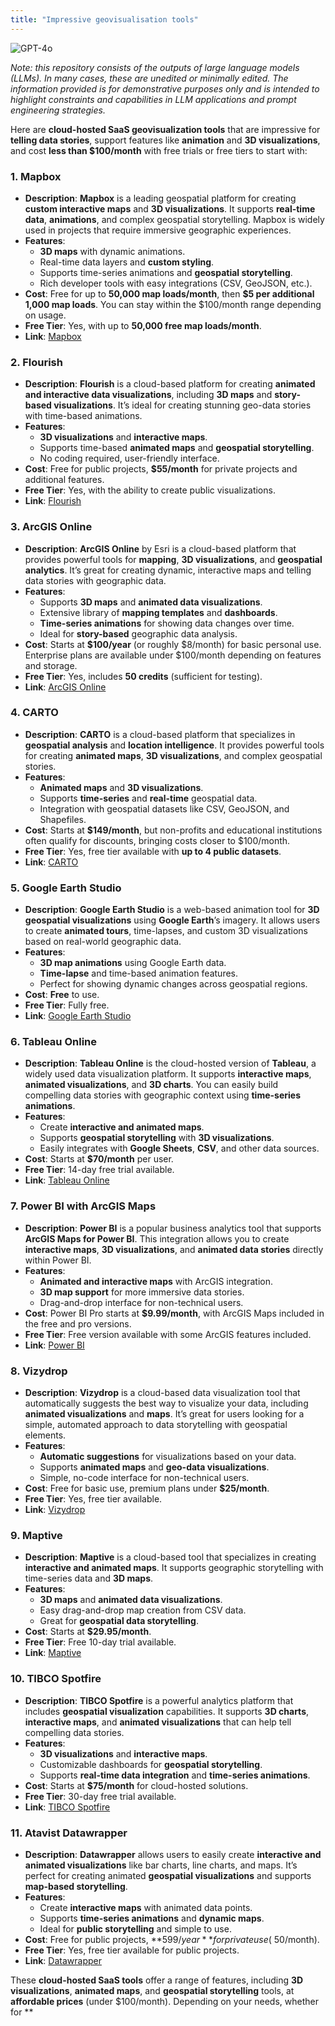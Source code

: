 ```yaml
---
title: "Impressive geovisualisation tools"
---
```

![GPT-4o](https://img.shields.io/badge/GPT--4o-3333FF?style=for-the-badge&logo=openai&logoColor=white)



*Note: this repository consists of the outputs of large language models (LLMs). In many cases, these are unedited or minimally edited. The information provided is for demonstrative purposes only and is intended to highlight constraints and capabilities in LLM applications and prompt engineering strategies.*


Here are **cloud-hosted SaaS geovisualization tools** that are impressive for **telling data stories**, support features like **animation** and **3D visualizations**, and cost **less than $100/month** with free trials or free tiers to start with:

### 1. **Mapbox**
   - **Description**: **Mapbox** is a leading geospatial platform for creating **custom interactive maps** and **3D visualizations**. It supports **real-time data**, **animations**, and complex geospatial storytelling. Mapbox is widely used in projects that require immersive geographic experiences.
   - **Features**:
     - **3D maps** with dynamic animations.
     - Real-time data layers and **custom styling**.
     - Supports time-series animations and **geospatial storytelling**.
     - Rich developer tools with easy integrations (CSV, GeoJSON, etc.).
   - **Cost**: Free for up to **50,000 map loads/month**, then **$5 per additional 1,000 map loads**. You can stay within the $100/month range depending on usage.
   - **Free Tier**: Yes, with up to **50,000 free map loads/month**.
   - **Link**: [Mapbox](https://www.mapbox.com/)

### 2. **Flourish**
   - **Description**: **Flourish** is a cloud-based platform for creating **animated and interactive data visualizations**, including **3D maps** and **story-based visualizations**. It’s ideal for creating stunning geo-data stories with time-based animations.
   - **Features**:
     - **3D visualizations** and **interactive maps**.
     - Supports time-based **animated maps** and **geospatial storytelling**.
     - No coding required, user-friendly interface.
   - **Cost**: Free for public projects, **$55/month** for private projects and additional features.
   - **Free Tier**: Yes, with the ability to create public visualizations.
   - **Link**: [Flourish](https://flourish.studio/)

### 3. **ArcGIS Online**
   - **Description**: **ArcGIS Online** by Esri is a cloud-based platform that provides powerful tools for **mapping**, **3D visualizations**, and **geospatial analytics**. It’s great for creating dynamic, interactive maps and telling data stories with geographic data.
   - **Features**:
     - Supports **3D maps** and **animated data visualizations**.
     - Extensive library of **mapping templates** and **dashboards**.
     - **Time-series animations** for showing data changes over time.
     - Ideal for **story-based** geographic data analysis.
   - **Cost**: Starts at **$100/year** (or roughly $8/month) for basic personal use. Enterprise plans are available under $100/month depending on features and storage.
   - **Free Tier**: Yes, includes **50 credits** (sufficient for testing).
   - **Link**: [ArcGIS Online](https://www.arcgis.com/)

### 4. **CARTO**
   - **Description**: **CARTO** is a cloud-based platform that specializes in **geospatial analysis** and **location intelligence**. It provides powerful tools for creating **animated maps**, **3D visualizations**, and complex geospatial stories.
   - **Features**:
     - **Animated maps** and **3D visualizations**.
     - Supports **time-series** and **real-time** geospatial data.
     - Integration with geospatial datasets like CSV, GeoJSON, and Shapefiles.
   - **Cost**: Starts at **$149/month**, but non-profits and educational institutions often qualify for discounts, bringing costs closer to $100/month.
   - **Free Tier**: Yes, free tier available with **up to 4 public datasets**.
   - **Link**: [CARTO](https://carto.com/)

### 5. **Google Earth Studio**
   - **Description**: **Google Earth Studio** is a web-based animation tool for **3D geospatial visualizations** using **Google Earth**’s imagery. It allows users to create **animated tours**, time-lapses, and custom 3D visualizations based on real-world geographic data.
   - **Features**:
     - **3D map animations** using Google Earth data.
     - **Time-lapse** and time-based animation features.
     - Perfect for showing dynamic changes across geospatial regions.
   - **Cost**: **Free** to use.
   - **Free Tier**: Fully free.
   - **Link**: [Google Earth Studio](https://www.google.com/earth/studio/)

### 6. **Tableau Online**
   - **Description**: **Tableau Online** is the cloud-hosted version of **Tableau**, a widely used data visualization platform. It supports **interactive maps**, **animated visualizations**, and **3D charts**. You can easily build compelling data stories with geographic context using **time-series animations**.
   - **Features**:
     - Create **interactive and animated maps**.
     - Supports **geospatial storytelling** with **3D visualizations**.
     - Easily integrates with **Google Sheets**, **CSV**, and other data sources.
   - **Cost**: Starts at **$70/month** per user.
   - **Free Tier**: 14-day free trial available.
   - **Link**: [Tableau Online](https://www.tableau.com/products/cloud-bi)

### 7. **Power BI with ArcGIS Maps**
   - **Description**: **Power BI** is a popular business analytics tool that supports **ArcGIS Maps for Power BI**. This integration allows you to create **interactive maps**, **3D visualizations**, and **animated data stories** directly within Power BI.
   - **Features**:
     - **Animated and interactive maps** with ArcGIS integration.
     - **3D map support** for more immersive data stories.
     - Drag-and-drop interface for non-technical users.
   - **Cost**: Power BI Pro starts at **$9.99/month**, with ArcGIS Maps included in the free and pro versions.
   - **Free Tier**: Free version available with some ArcGIS features included.
   - **Link**: [Power BI](https://powerbi.microsoft.com/)

### 8. **Vizydrop**
   - **Description**: **Vizydrop** is a cloud-based data visualization tool that automatically suggests the best way to visualize your data, including **animated visualizations** and **maps**. It’s great for users looking for a simple, automated approach to data storytelling with geospatial elements.
   - **Features**:
     - **Automatic suggestions** for visualizations based on your data.
     - Supports **animated maps** and **geo-data visualizations**.
     - Simple, no-code interface for non-technical users.
   - **Cost**: Free for basic use, premium plans under **$25/month**.
   - **Free Tier**: Yes, free tier available.
   - **Link**: [Vizydrop](https://www.vizydrop.com/)

### 9. **Maptive**
   - **Description**: **Maptive** is a cloud-based tool that specializes in creating **interactive and animated maps**. It supports geographic storytelling with time-series data and **3D maps**.
   - **Features**:
     - **3D maps** and **animated data visualizations**.
     - Easy drag-and-drop map creation from CSV data.
     - Great for **geospatial data storytelling**.
   - **Cost**: Starts at **$29.95/month**.
   - **Free Tier**: Free 10-day trial available.
   - **Link**: [Maptive](https://www.maptive.com/)

### 10. **TIBCO Spotfire**
   - **Description**: **TIBCO Spotfire** is a powerful analytics platform that includes **geospatial visualization** capabilities. It supports **3D charts**, **interactive maps**, and **animated visualizations** that can help tell compelling data stories.
   - **Features**:
     - **3D visualizations** and **interactive maps**.
     - Customizable dashboards for **geospatial storytelling**.
     - Supports **real-time data integration** and **time-series animations**.
   - **Cost**: Starts at **$75/month** for cloud-hosted solutions.
   - **Free Tier**: 30-day free trial available.
   - **Link**: [TIBCO Spotfire](https://www.tibco.com/products/tibco-spotfire)

### 11. **Atavist Datawrapper**
   - **Description**: **Datawrapper** allows users to easily create **interactive and animated visualizations** like bar charts, line charts, and maps. It’s perfect for creating animated **geospatial visualizations** and supports **map-based storytelling**.
   - **Features**:
     - Create **interactive maps** with animated data points.
     - Supports **time-series animations** and **dynamic maps**.
     - Ideal for **public storytelling** and simple to use.
   - **Cost**: Free for public projects, **$599/year** for private use (~$50/month).
   - **Free Tier**: Yes, free tier available for public projects.
   - **Link**: [Datawrapper](https://www.datawrapper.de/)

These **cloud-hosted SaaS tools** offer a range of features, including **3D visualizations**, **animated maps**, and **geospatial storytelling** tools, at **affordable prices** (under $100/month). Depending on your needs, whether for **